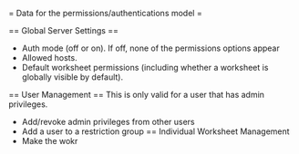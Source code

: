 = Data for the permissions/authentications model =

== Global Server Settings ==
 * Auth mode (off or on). If off, none of the permissions options appear
 * Allowed hosts.
 * Default worksheet permissions (including whether a worksheet is globally visible by default).

== User Management ==
This is only valid for a user that has admin privileges.

 * Add/revoke admin privileges from other users
 * Add a user to a restriction group
== Individual Worksheet Management
 * Make the wokr
